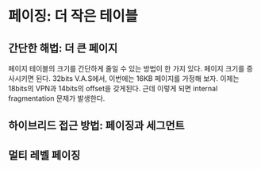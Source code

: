 # 페이징: 더 작은 테이블

## 간단한 해법: 더 큰 페이지

페이지 테이블의 크기를 간단하게 줄일 수 있는 방법이 한 가지 있다. 페이지 크기를 증사시키면 된다. 32bits V.A.S에서, 이번에는 16KB 페이지를 가정해 보자. 이제는 18bits의 VPN과 14bits의 offset을 갖게된다. 근데 이렇게 되면 internal fragmentation 문제가 발생한다.

## 하이브리드 접근 방법: 페이징과 세그먼트

## 멀티 레벨 페이징

##
